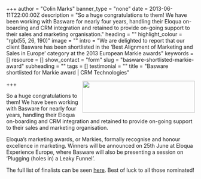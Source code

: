+++
author = "Colin Marks"
banner_type = "none"
date = 2013-06-11T22:00:00Z
description = "So a huge congratulations to them! We have been working with Basware for nearly four years, handling their Eloqua on-boarding and CRM integration and retained to provide on-going support to their sales and marketing organisation."
heading = ""
highlight_colour = "rgb(55, 26, 190)"
image = ""
intro = "We are delighted to report that our client Basware has been shortlisted in the ‘Best Alignment of Marketing and Sales in Europe’ category at the 2013 European Markie awards"
keywords = []
resource = []
show_contact = "form"
slug = "basware-shortlisted-markie-award"
subheading = ""
tags = []
testimonial = ""
title = "Basware shortlisted for Markie award | CRM Technologies"

+++
<img style="float: right; margin-top: 0; margin-left: 10px;" src="https://crmtdigital.com/sites/default/files/Basware-300x85.jpg" alt="" width="300" height="85">

So a huge congratulations to them! We have been working with Basware for nearly four years, handling their Eloqua on-boarding and CRM integration and retained to provide on-going support to their sales and marketing organisation.

Eloqua’s marketing awards, or Markies, formally recognise and honour excellence in marketing. Winners will be announced on 25th June at Eloqua Experience Europe, where Basware will also be presenting a session on ‘Plugging (holes in) a Leaky Funnel’.

The full list of finalists can be seen [here](http://markies.eloqua.com/). Best of luck to all those nominated!